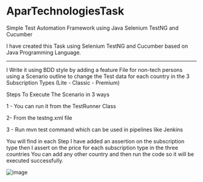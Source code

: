  # AparTechnologiesTask
Simple Test Automation Framework using Java Selenium TestNG and Cucumber 


I have created this Task using Selenium TestNG and Cucumber based on  Java Programming Language.

***********************************

I Write it using BDD style by adding a feature File for non-tech persons using a Scenario outline to change the Test data for each country in the 3 Subscription Types (Lite - Classic  - Premium)

Steps To Execute The Scenario in 3 ways 

1 - You can run it from the TestRunner Class   

2-  From the testng.xml file 

3 - Run mvn test command which can be used in pipelines like Jenkins

You will find in each Step I have added an assertion on the subscription type then I assert on the price for each subscription type in the three countries
You can add any other country and then run the code so it will be executed successfully.



![image](https://github.com/user-attachments/assets/03d8c2b5-4665-4425-8e13-6b615047492c)
